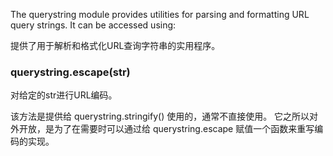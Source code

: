 The querystring module provides utilities for parsing and formatting URL query strings. It can be accessed using:

提供了用于解析和格式化URL查询字符串的实用程序。

### querystring.escape(str)
对给定的str进行URL编码。

该方法是提供给 querystring.stringify() 使用的，通常不直接使用。 它之所以对外开放，是为了在需要时可以通过给 querystring.escape 赋值一个函数来重写编码的实现。

